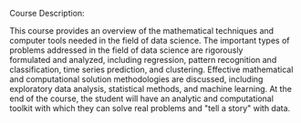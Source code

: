 Course Description:

This course provides an overview of the mathematical techniques and computer tools needed in the field 
of  data  science.  The  important  types  of  problems  addressed  in  the  field  of  data  science  are  rigorously  
formulated and analyzed, including regression, pattern recognition and classification, time series prediction, 
and clustering. Effective mathematical and computational solution methodologies are discussed, including 
exploratory data analysis, statistical methods, and machine learning. At the end of the course, the student 
will have an analytic and computational toolkit with which they can solve real problems and "tell a story" 
with data. 

